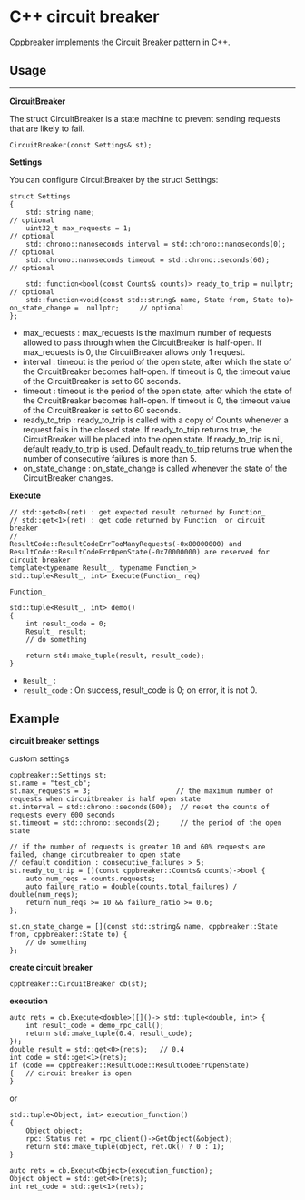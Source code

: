 C++ circuit breaker
=========


Cppbreaker implements the Circuit Breaker pattern in C++.   


## Usage
------------

**CircuitBreaker**

The struct CircuitBreaker is a state machine to prevent sending requests that are likely to fail. 
```
CircuitBreaker(const Settings& st);
```

**Settings**

You can configure CircuitBreaker by the struct Settings:
```
struct Settings
{
    std::string name;                                                  // optional
    uint32_t max_requests = 1;                                         // optional
    std::chrono::nanoseconds interval = std::chrono::nanoseconds(0);   // optional
    std::chrono::nanoseconds timeout = std::chrono::seconds(60);       // optional

    std::function<bool(const Counts& counts)> ready_to_trip = nullptr;                                 // optional
    std::function<void(const std::string& name, State from, State to)> on_state_change =  nullptr;     // optional
};
```
- max_requests : max_requests is the maximum number of requests allowed to pass through when the CircuitBreaker is half-open. If max_requests is 0, the CircuitBreaker allows only 1 request.
- interval : timeout is the period of the open state, after which the state of the CircuitBreaker becomes half-open. If timeout is 0, the timeout value of the CircuitBreaker is set to 60 seconds.
- timeout : timeout is the period of the open state, after which the state of the CircuitBreaker becomes half-open. If timeout is 0, the timeout value of the CircuitBreaker is set to 60 seconds.
- ready_to_trip : ready_to_trip is called with a copy of Counts whenever a request fails in the closed state. If ready_to_trip returns true, the CircuitBreaker will be placed into the open state. If ready_to_trip is nil, default ready_to_trip is used. Default ready_to_trip returns true when the number of consecutive failures is more than 5.
- on_state_change : on_state_change is called whenever the state of the CircuitBreaker changes.


**Execute**

```
// std::get<0>(ret) : get expected result returned by Function_
// std::get<1>(ret) : get code returned by Function_ or circuit breaker
//                    ResultCode::ResultCodeErrTooManyRequests(-0x80000000) and ResultCode::ResultCodeErrOpenState(-0x70000000) are reserved for circuit breaker
template<typename Result_, typename Function_>
std::tuple<Result_, int> Execute(Function_ req)
```

`Function_`
```
std::tuple<Result_, int> demo()
{
    int result_code = 0;
    Result_ result;
    // do something

    return std::make_tuple(result, result_code);
}
```
- `Result_` : 
- `result_code` : On success, result_code is 0; on error, it is not 0. 


Example
------------

**circuit breaker settings**

custom settings
```
cppbreaker::Settings st;
st.name = "test_cb";
st.max_requests = 3;                     // the maximum number of requests when circuitbreaker is half open state
st.interval = std::chrono::seconds(600);  // reset the counts of requests every 600 seconds
st.timeout = std::chrono::seconds(2);     // the period of the open state

// if the number of requests is greater 10 and 60% requests are failed, change circutbreaker to open state
// default condition : consecutive_failures > 5;
st.ready_to_trip = [](const cppbreaker::Counts& counts)->bool {
    auto num_reqs = counts.requests;
    auto failure_ratio = double(counts.total_failures) / double(num_reqs);
    return num_reqs >= 10 && failure_ratio >= 0.6;
};

st.on_state_change = [](const std::string& name, cppbreaker::State from, cppbreaker::State to) {
    // do something
};
```

**create circuit breaker**

```
cppbreaker::CircuitBreaker cb(st);
```

**execution**

```
auto rets = cb.Execute<double>([]()-> std::tuple<double, int> {
    int result_code = demo_rpc_call();
    return std::make_tuple(0.4, result_code);
});
double result = std::get<0>(rets);   // 0.4
int code = std::get<1>(rets);
if (code == cppbreaker::ResultCode::ResultCodeErrOpenState)
{   // circuit breaker is open
}
```

or

```
std::tuple<Object, int> execution_function()
{
    Object object;
    rpc::Status ret = rpc_client()->GetObject(&object);
    return std::make_tuple(object, ret.Ok() ? 0 : 1);
}

auto rets = cb.Execut<Object>(execution_function);
Object object = std::get<0>(rets);
int ret_code = std::get<1>(rets);
```

